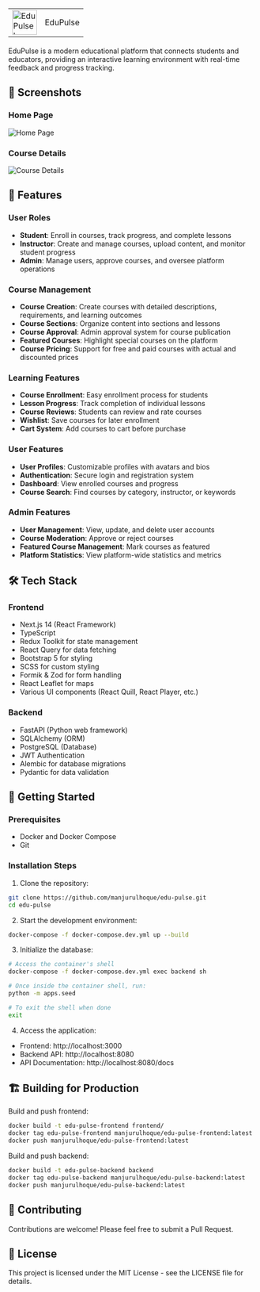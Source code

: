 # <table><tr><td><img src="frontend/public/assets/img/general/logo.svg" alt="EduPulse Logo" width="50"/></td><td>EduPulse</td></tr></table>

EduPulse is a modern educational platform that connects students and educators, providing an interactive learning environment with real-time feedback and progress tracking.

## 📸 Screenshots

### Home Page
![Home Page](screenshots/home.png)

### Course Details
![Course Details](screenshots/details.png)

## 🌟 Features

### User Roles
- **Student**: Enroll in courses, track progress, and complete lessons
- **Instructor**: Create and manage courses, upload content, and monitor student progress
- **Admin**: Manage users, approve courses, and oversee platform operations

### Course Management
- **Course Creation**: Create courses with detailed descriptions, requirements, and learning outcomes
- **Course Sections**: Organize content into sections and lessons
- **Course Approval**: Admin approval system for course publication
- **Featured Courses**: Highlight special courses on the platform
- **Course Pricing**: Support for free and paid courses with actual and discounted prices

### Learning Features
- **Course Enrollment**: Easy enrollment process for students
- **Lesson Progress**: Track completion of individual lessons
- **Course Reviews**: Students can review and rate courses
- **Wishlist**: Save courses for later enrollment
- **Cart System**: Add courses to cart before purchase

### User Features
- **User Profiles**: Customizable profiles with avatars and bios
- **Authentication**: Secure login and registration system
- **Dashboard**: View enrolled courses and progress
- **Course Search**: Find courses by category, instructor, or keywords

### Admin Features
- **User Management**: View, update, and delete user accounts
- **Course Moderation**: Approve or reject courses
- **Featured Course Management**: Mark courses as featured
- **Platform Statistics**: View platform-wide statistics and metrics

## 🛠️ Tech Stack

### Frontend
- Next.js 14 (React Framework)
- TypeScript
- Redux Toolkit for state management
- React Query for data fetching
- Bootstrap 5 for styling
- SCSS for custom styling
- Formik & Zod for form handling
- React Leaflet for maps
- Various UI components (React Quill, React Player, etc.)

### Backend
- FastAPI (Python web framework)
- SQLAlchemy (ORM)
- PostgreSQL (Database)
- JWT Authentication
- Alembic for database migrations
- Pydantic for data validation

## 🚀 Getting Started

### Prerequisites
- Docker and Docker Compose
- Git

### Installation Steps

1. Clone the repository:
```bash
git clone https://github.com/manjurulhoque/edu-pulse.git
cd edu-pulse
```

2. Start the development environment:
```bash
docker-compose -f docker-compose.dev.yml up --build
```

3. Initialize the database:
```bash
# Access the container's shell
docker-compose -f docker-compose.dev.yml exec backend sh

# Once inside the container shell, run:
python -m apps.seed

# To exit the shell when done
exit
```

4. Access the application:
- Frontend: http://localhost:3000
- Backend API: http://localhost:8080
- API Documentation: http://localhost:8080/docs

## 🏗️ Building for Production

Build and push frontend:

```bash
docker build -t edu-pulse-frontend frontend/
docker tag edu-pulse-frontend manjurulhoque/edu-pulse-frontend:latest
docker push manjurulhoque/edu-pulse-frontend:latest
```

Build and push backend:

```bash
docker build -t edu-pulse-backend backend
docker tag edu-pulse-backend manjurulhoque/edu-pulse-backend:latest
docker push manjurulhoque/edu-pulse-backend:latest
```

## 🤝 Contributing

Contributions are welcome! Please feel free to submit a Pull Request.

## 📝 License

This project is licensed under the MIT License - see the LICENSE file for details.
